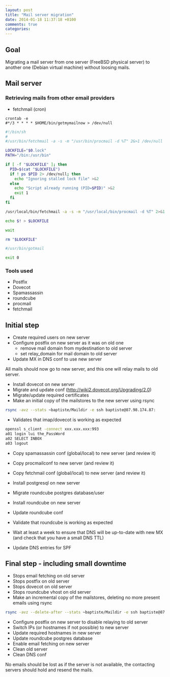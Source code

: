 ```yaml
---
layout: post
title: "Mail server migration"
date: 2014-01-18 11:37:18 +0100
comments: true
categories: 
---
```

## Goal
Migrating a mail server from one server (FreeBSD physical server) to another
one (Debian virtual machine) without loosing mails.

## Mail server

### Retrieving mails from other email providers

* fetchmail (cron)

``` SH
crontab -e
#*/3 * * * * $HOME/bin/getmymailnow > /dev/null
```

``` sh ~/bin/getmymailnow
#!/bin/sh
#
#/usr/bin/fetchmail -a -s -m "/usr/bin/procmail -d %T" 2&>1 /dev/null

LOCKFILE="$0.lock"
PATH="/bin:/usr/bin"

if [ -f "$LOCKFILE" ]; then
  PID=$(cat "$LOCKFILE")
  if ! ps $PID 2> /dev/null; then
    echo "Ignoring stalled lock file" >&2
  else
    echo "Script already running (PID=$PID)" >&2
    exit 1
  fi
fi

/usr/local/bin/fetchmail -a -s -m "/usr/local/bin/procmail -d %T" 2>&1

echo $! > $LOCKFILE

wait

rm "$LOCKFILE"

#/usr/bin/gotmail

exit 0
```

### Tools used

* Postfix
* Dovecot
* Spamassassin
* roundcube
* procmail
* fetchmail

## Initial step
* Create required users on new server
* Configure postfix on new server as it was on old one
  * remove mail domain from mydestination to old server
  * set relay_domain for mail domain to old server
* Update MX in DNS conf to use new server

All mails should now go to new server, and this one will relay mails to old server.

* Install dovecot on new server
* Migrate and update conf (http://wiki2.dovecot.org/Upgrading/2.0)
* Migrate/update required certificates
* Make an initial copy of the mailstores to the new server using rsync

``` sh
rsync -avz --stats ~baptiste/Maildir -e ssh baptiste@87.98.174.87:
```

* Validates that imap/dovecot is working as expected

``` sh
openssl s_client -connect xxx.xxx.xxx:993
a01 login lui the_PassWord
a02 SELECT INBOX
a03 logout
```

* Copy spamassassin conf (global/local) to new server (and review it)
* Copy procmailconf to new server (and review it)
* Copy fetchmail conf (global/local) to new server (and review it)

* Install postgresql on new server
* Migrate roundcube postgres database/user
* Install roundcube on new server
* Update roundcube conf
* Validate that roundcube is working as expected

* Wait at least a week to ensure that DNS will be up-to-date with new MX (and
check that you have a small DNS TTL)
* Update DNS entries for SPF

## Final step - including small downtime

* Stops email fetching on old server
* Stops postfix on old server
* Stops dovecot on old server
* Stops roundcube vhost on old server
* Make an incremental copy of the mailstores, deleting no more present emails using rsync
``` sh
rsync -avz --delete-after --stats ~baptiste/Maildir -e ssh baptiste@87.98.174.87:
```
* Configure postfix on new server to disable relaying to old server
* Switch IPs (or hostnames if not possible) to new server 
* Update required hostnames in new server
* Update roundcube postgres database
* Enable email fetching on new server
* Clean old server
* Clean DNS conf

No emails should be lost as if the server is not available, the contacting
servers should hold and resend the mails.
